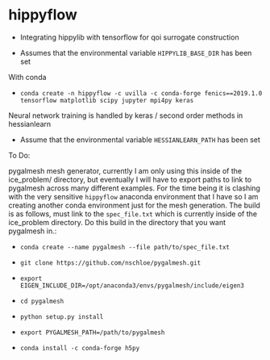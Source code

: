 # hippyflow
* Integrating hippylib with tensorflow for qoi surrogate construction

* Assumes that the environmental variable `HIPPYLIB_BASE_DIR` has been set

With conda

* `conda create -n hippyflow -c uvilla -c conda-forge fenics==2019.1.0 tensorflow matplotlib scipy jupyter mpi4py keras`


Neural network training is handled by keras / second order methods in hessianlearn

* Assume that the environmental variable `HESSIANLEARN_PATH` has been set



To Do:

pygalmesh mesh generator, currently I am only using this inside of the ice_problem/ directory, but eventually I will have to export paths to link to pygalmesh across many different examples. For the time being it is clashing with the very sensitive `hippyflow` anaconda environment that I have so I am creating another conda environment just for the mesh generation. The build is as follows, must link to the `spec_file.txt` which is currently inside of the ice_problem directory. Do this build in the directory that you want pygalmesh in.:

* `conda create --name pygalmesh --file path/to/spec_file.txt`

* `git clone https://github.com/nschloe/pygalmesh.git`

* `export EIGEN_INCLUDE_DIR=/opt/anaconda3/envs/pygalmesh/include/eigen3`

* `cd pygalmesh`

* `python setup.py install`

* `export PYGALMESH_PATH=/path/to/pygalmesh`

* `conda install -c conda-forge h5py`